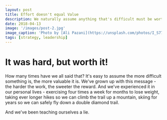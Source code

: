 ```yaml
---
layout: post
title: Effort doesn't equal Value
description: We naturally assume anything that's difficult must be worth it - but it turns out how much others value what we've accomplished is independent of how hard it was to achieve.
date: 2018-04-13
image: '/images/post-2.jpg'
image_caption: 'Photo by [Ali Pazani](https://unsplash.com/photos/I_S774RnI3g) on [Unsplash](https://unsplash.com/)'
tags: [strategy, leadership]
---
```


# It was hard, but worth it!

How many times have we all said that?  It's easy to assume the more difficult something is, the more valuable it is.
We've grown up with this message - the harder the work, the sweeter the reward.  And we've experienced it in our
personal lives - exercising four times a week for months to lose weight, taking ever longer hikes so we can climb
the trail up a mountain, skiing for years so we can safely fly down a double diamond trail.

And we've been teaching ourselves a lie.

